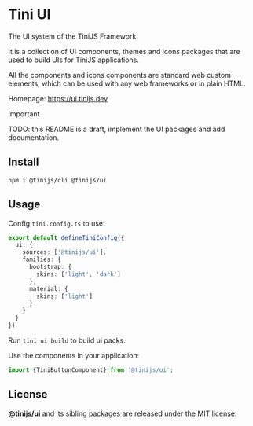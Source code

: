 # Tini UI 

The UI system of the TiniJS Framework.

It is a collection of UI components, themes and icons packages that are used to build UIs for TiniJS applications.

All the components and icons components are standard web custom elements, which can be used with any web frameworks or in plain HTML.

Homepage: <https://ui.tinijs.dev>

> [!IMPORTANT]
> TODO: this README is a draft, implement the UI packages and add documentation.

## Install

`npm i @tinijs/cli @tinijs/ui`

## Usage

Config `tini.config.ts` to use:

```ts
export default defineTiniConfig({
  ui: {
    sources: ['@tinijs/ui'],
    families: {
      bootstrap: {
        skins: ['light', 'dark']
      },
      material: {
        skins: ['light']
      }
    }
  }
})
```

Run `tini ui build` to build ui packs.

Use the components in your application:

```ts
import {TiniButtonComponent} from '@tinijs/ui';
```

## License

**@tinijs/ui** and its sibling packages are released under the [MIT](./LICENSE) license.
